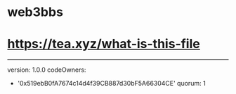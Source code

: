 # web3bbs
# https://tea.xyz/what-is-this-file
---
version: 1.0.0
codeOwners:
  - '0x519ebB0fA7674c14d4f39CB887d30bF5A66304CE'
quorum: 1